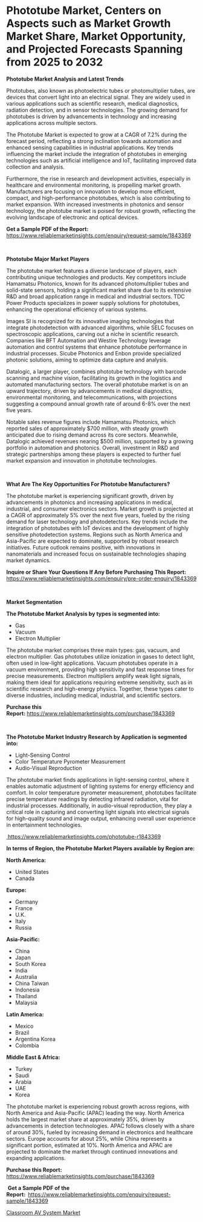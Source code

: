 <p><h1>Phototube Market, Centers on Aspects such as Market Growth Market Share, Market Opportunity, and Projected Forecasts Spanning from 2025 to 2032</h1></p><p><strong>Phototube Market Analysis and Latest Trends</strong></p>
<p><p>Phototubes, also known as photoelectric tubes or photomultiplier tubes, are devices that convert light into an electrical signal. They are widely used in various applications such as scientific research, medical diagnostics, radiation detection, and in sensor technologies. The growing demand for phototubes is driven by advancements in technology and increasing applications across multiple sectors.</p><p>The Phototube Market is expected to grow at a CAGR of 7.2% during the forecast period, reflecting a strong inclination towards automation and enhanced sensing capabilities in industrial applications. Key trends influencing the market include the integration of phototubes in emerging technologies such as artificial intelligence and IoT, facilitating improved data collection and analysis. </p><p>Furthermore, the rise in research and development activities, especially in healthcare and environmental monitoring, is propelling market growth. Manufacturers are focusing on innovation to develop more efficient, compact, and high-performance phototubes, which is also contributing to market expansion. With increased investments in photonics and sensor technology, the phototube market is poised for robust growth, reflecting the evolving landscape of electronic and optical devices.</p></p>
<p><strong>Get a Sample PDF of the Report:&nbsp;</strong> <a href="https://www.reliablemarketinsights.com/enquiry/request-sample/1843369?utm_campaign=2244&utm_medium=2&utm_source=Github&utm_content=ia&utm_term=06042025&utm_id=phototube">https://www.reliablemarketinsights.com/enquiry/request-sample/1843369</a></p>
<p>&nbsp;</p>
<p><strong>Phototube Major Market Players</strong></p>
<p><p>The phototube market features a diverse landscape of players, each contributing unique technologies and products. Key competitors include Hamamatsu Photonics, known for its advanced photomultiplier tubes and solid-state sensors, holding a significant market share due to its extensive R&D and broad application range in medical and industrial sectors. TDC Power Products specializes in power supply solutions for phototubes, enhancing the operational efficiency of various systems.</p><p>Images SI is recognized for its innovative imaging technologies that integrate photodetection with advanced algorithms, while SELC focuses on spectroscopic applications, carving out a niche in scientific research. Companies like BFT Automation and Westire Technology leverage automation and control systems that enhance phototube performance in industrial processes. Sicube Photonics and Enbon provide specialized photonic solutions, aiming to optimize data capture and analysis.</p><p>Datalogic, a larger player, combines phototube technology with barcode scanning and machine vision, facilitating its growth in the logistics and automated manufacturing sectors. The overall phototube market is on an upward trajectory, driven by advancements in medical diagnostics, environmental monitoring, and telecommunications, with projections suggesting a compound annual growth rate of around 6-8% over the next five years.</p><p>Notable sales revenue figures include Hamamatsu Photonics, which reported sales of approximately $700 million, with steady growth anticipated due to rising demand across its core sectors. Meanwhile, Datalogic achieved revenues nearing $500 million, supported by a growing portfolio in automation and photonics. Overall, investment in R&D and strategic partnerships among these players is expected to further fuel market expansion and innovation in phototube technologies.</p></p>
<p>&nbsp;</p>
<p><strong>What Are The Key Opportunities For Phototube Manufacturers?</strong></p>
<p><p>The phototube market is experiencing significant growth, driven by advancements in photonics and increasing applications in medical, industrial, and consumer electronics sectors. Market growth is projected at a CAGR of approximately 5% over the next five years, fueled by the rising demand for laser technology and photodetectors. Key trends include the integration of phototubes with IoT devices and the development of highly sensitive photodetection systems. Regions such as North America and Asia-Pacific are expected to dominate, supported by robust research initiatives. Future outlook remains positive, with innovations in nanomaterials and increased focus on sustainable technologies shaping market dynamics.</p></p>
<p><strong>Inquire or Share Your Questions If Any Before Purchasing This Report:</strong> <a href="https://www.reliablemarketinsights.com/enquiry/pre-order-enquiry/1843369?utm_campaign=2244&utm_medium=2&utm_source=Github&utm_content=ia&utm_term=06042025&utm_id=phototube">https://www.reliablemarketinsights.com/enquiry/pre-order-enquiry/1843369</a></p>
<p>&nbsp;</p>
<p><strong>Market Segmentation</strong></p>
<p><strong>The Phototube Market Analysis by types is segmented into:</strong></p>
<p><ul><li>Gas</li><li>Vacuum</li><li>Electron Multiplier</li></ul></p>
<p><p>The phototube market comprises three main types: gas, vacuum, and electron multiplier. Gas phototubes utilize ionization in gases to detect light, often used in low-light applications. Vacuum phototubes operate in a vacuum environment, providing high sensitivity and fast response times for precise measurements. Electron multipliers amplify weak light signals, making them ideal for applications requiring extreme sensitivity, such as in scientific research and high-energy physics. Together, these types cater to diverse industries, including medical, industrial, and scientific sectors.</p></p>
<p><strong>Purchase this Report:&nbsp;</strong><a href="https://www.reliablemarketinsights.com/purchase/1843369?utm_campaign=2244&utm_medium=2&utm_source=Github&utm_content=ia&utm_term=06042025&utm_id=phototube">https://www.reliablemarketinsights.com/purchase/1843369</a></p>
<p>&nbsp;</p>
<p><strong>The Phototube Market Industry Research by Application is segmented into:</strong></p>
<p><ul><li>Light-Sensing Control</li><li>Color Temperature Pyrometer Measurement</li><li>Audio-Visual Reproduction</li></ul></p>
<p><p>The phototube market finds applications in light-sensing control, where it enables automatic adjustment of lighting systems for energy efficiency and comfort. In color temperature pyrometer measurement, phototubes facilitate precise temperature readings by detecting infrared radiation, vital for industrial processes. Additionally, in audio-visual reproduction, they play a critical role in capturing and converting light signals into electrical signals for high-quality sound and image output, enhancing overall user experience in entertainment technologies.</p></p>
<p><a href="https://www.reliablemarketinsights.com/phototube-r1843369?utm_campaign=2244&utm_medium=2&utm_source=Github&utm_content=ia&utm_term=06042025&utm_id=phototube">&nbsp;https://www.reliablemarketinsights.com/phototube-r1843369</a></p>
<p><strong>In terms of Region, the Phototube Market Players available by Region are:</strong></p>
<p>
    <p> <strong> North America: </strong>
        <ul>
            <li>United States</li>
            <li>Canada</li>
        </ul>
        </p> 
    <p> <strong> Europe: </strong>
        <ul>
            <li>Germany</li>
            <li>France</li>
            <li>U.K.</li>
            <li>Italy</li>
            <li>Russia</li>
        </ul>
        </p> 
    <p> <strong> Asia-Pacific: </strong>
        <ul>
            <li>China</li>
            <li>Japan</li>
            <li>South Korea</li>
            <li>India</li>
            <li>Australia</li>
            <li>China Taiwan</li>
            <li>Indonesia</li>
            <li>Thailand</li>
            <li>Malaysia</li>
        </ul>
        </p> 
    <p> <strong> Latin America: </strong>
        <ul>
            <li>Mexico</li>
            <li>Brazil</li>
            <li>Argentina Korea</li>
            <li>Colombia</li>
        </ul>
        </p> 
    <p> <strong> Middle East & Africa: </strong>
        <ul>
            <li>Turkey</li>
            <li>Saudi</li>
            <li>Arabia</li>
            <li>UAE</li>
            <li>Korea</li>
        </ul>
    </p>
    </p>
<p><p>The phototube market is experiencing robust growth across regions, with North America and Asia-Pacific (APAC) leading the way. North America holds the largest market share at approximately 35%, driven by advancements in detection technologies. APAC follows closely with a share of around 30%, fueled by increasing demand in electronics and healthcare sectors. Europe accounts for about 25%, while China represents a significant portion, estimated at 10%. North America and APAC are projected to dominate the market through continued innovations and expanding applications.</p></p>
<p><strong>Purchase this Report: </strong><a href="https://www.reliablemarketinsights.com/purchase/1843369?utm_campaign=2244&utm_medium=2&utm_source=Github&utm_content=ia&utm_term=06042025&utm_id=phototube">https://www.reliablemarketinsights.com/purchase/1843369</a></p>
<p>&nbsp;<strong>Get a Sample PDF of the Report:&nbsp;&nbsp;</strong><a href="https://www.reliablemarketinsights.com/enquiry/request-sample/1843369?utm_campaign=2244&utm_medium=2&utm_source=Github&utm_content=ia&utm_term=06042025&utm_id=phototube">https://www.reliablemarketinsights.com/enquiry/request-sample/1843369</a></p>
<p><strong></strong></p>
<p><p><a href="https://github.com/delindacallegari68/Market-Research-Report-List-1/blob/main/classroom-av-system-market.md?utm_campaign=2244&utm_medium=2&utm_source=Github&utm_content=ia&utm_term=06042025&utm_id=phototube">Classroom AV System Market</a></p></p>